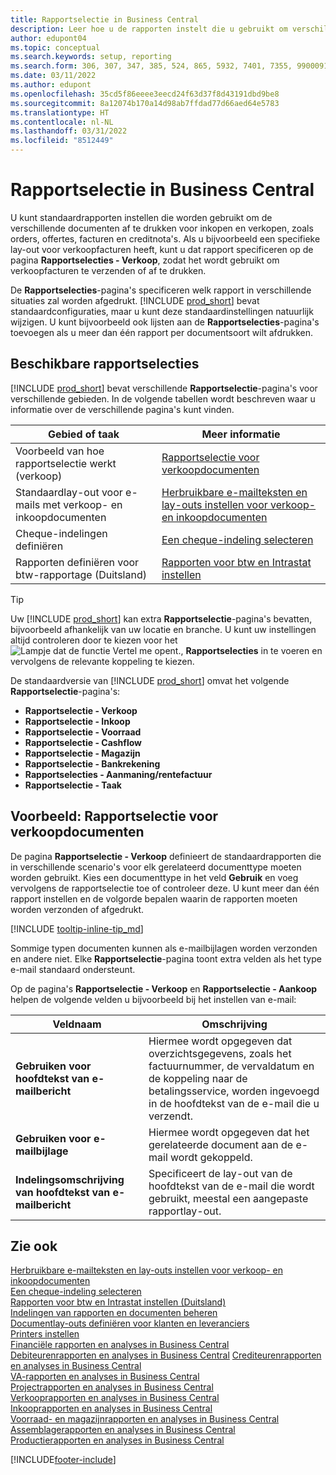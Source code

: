 ```yaml
---
title: Rapportselectie in Business Central
description: Leer hoe u de rapporten instelt die u gebruikt om verschillende soorten documenten af te drukken in Business Central.
author: edupont04
ms.topic: conceptual
ms.search.keywords: setup, reporting
ms.search.form: 306, 307, 347, 385, 524, 865, 5932, 7401, 7355, 99000917
ms.date: 03/11/2022
ms.author: edupont
ms.openlocfilehash: 35cd5f86eeee3eecd24f63d37f8d43191dbd9be8
ms.sourcegitcommit: 8a12074b170a14d98ab7ffdad77d66aed64e5783
ms.translationtype: HT
ms.contentlocale: nl-NL
ms.lasthandoff: 03/31/2022
ms.locfileid: "8512449"
---
```

# <a name="report-selection-in-business-central"></a>Rapportselectie in Business Central

U kunt standaardrapporten instellen die worden gebruikt om de verschillende documenten af te drukken voor inkopen en verkopen, zoals orders, offertes, facturen en creditnota's. Als u bijvoorbeeld een specifieke lay-out voor verkoopfacturen heeft, kunt u dat rapport specificeren op de pagina **Rapportselecties - Verkoop**, zodat het wordt gebruikt om verkoopfacturen te verzenden of af te drukken.  

De **Rapportselecties**-pagina's specificeren welk rapport in verschillende situaties zal worden afgedrukt. [!INCLUDE [prod_short](includes/prod_short.md)] bevat standaardconfiguraties, maar u kunt deze standaardinstellingen natuurlijk wijzigen. U kunt bijvoorbeeld ook lijsten aan de **Rapportselecties**-pagina's toevoegen als u meer dan één rapport per documentsoort wilt afdrukken.  

## <a name="available-report-selections"></a>Beschikbare rapportselecties

[!INCLUDE [prod_short](includes/prod_short.md)] bevat verschillende **Rapportselectie**-pagina's voor verschillende gebieden. In de volgende tabellen wordt beschreven waar u informatie over de verschillende pagina's kunt vinden.  

|Gebied of taak  |Meer informatie|
|--------------|----------|
|Voorbeeld van hoe rapportselectie werkt (verkoop)|[Rapportselectie voor verkoopdocumenten](#example-report-selection-for-sales-documents)|
|Standaardlay-out voor e-mails met verkoop- en inkoopdocumenten  |[Herbruikbare e-mailteksten en lay-outs instellen voor verkoop- en inkoopdocumenten](admin-how-setup-email.md#set-up-reusable-email-texts-and-layouts-for-sales-and-purchase-documents) |
|Cheque-indelingen definiëren     |[Een cheque-indeling selecteren](finance-how-define-check-layouts.md) |
|Rapporten definiëren voor btw-rapportage (Duitsland)|[Rapporten voor btw en Intrastat instellen](LocalFunctionality/Germany/how-to-set-up-reports-for-vat-and-intrastat.md) |

> [!TIP]
> Uw [!INCLUDE [prod_short](includes/prod_short.md)] kan extra **Rapportselectie**-pagina's bevatten, bijvoorbeeld afhankelijk van uw locatie en branche. U kunt uw instellingen altijd controleren door te kiezen voor het ![Lampje dat de functie Vertel me opent.](media/ui-search/search_small.png "Vertel me wat u wilt doen"), **Rapportselecties** in te voeren en vervolgens de relevante koppeling te kiezen.

De standaardversie van [!INCLUDE [prod_short](includes/prod_short.md)] omvat het volgende **Rapportselectie**-pagina's:

* **Rapportselectie - Verkoop**  
* **Rapportselectie - Inkoop**  
* **Rapportselectie - Voorraad**  
* **Rapportselectie - Cashflow**  
* **Rapportselectie - Magazijn**  
* **Rapportselectie - Bankrekening**  
* **Rapportselecties - Aanmaning/rentefactuur**  
* **Rapportselectie - Taak**  

## <a name="example-report-selection-for-sales-documents"></a>Voorbeeld: Rapportselectie voor verkoopdocumenten

De pagina **Rapportselectie - Verkoop** definieert de standaardrapporten die in verschillende scenario's voor elk gerelateerd documenttype moeten worden gebruikt. Kies een documenttype in het veld **Gebruik** en voeg vervolgens de rapportselectie toe of controleer deze. U kunt meer dan één rapport instellen en de volgorde bepalen waarin de rapporten moeten worden verzonden of afgedrukt.  

[!INCLUDE [tooltip-inline-tip_md](includes/tooltip-inline-tip_md.md)]

Sommige typen documenten kunnen als e-mailbijlagen worden verzonden en andere niet. Elke **Rapportselectie**-pagina toont extra velden als het type e-mail standaard ondersteunt.  

Op de pagina's **Rapportselectie - Verkoop** en **Rapportselectie - Aankoop** helpen de volgende velden u bijvoorbeeld bij het instellen van e-mail:

|Veldnaam |Omschrijving  |
|-----------|-------------|
|**Gebruiken voor hoofdtekst van e-mailbericht**| Hiermee wordt opgegeven dat overzichtsgegevens, zoals het factuurnummer, de vervaldatum en de koppeling naar de betalingsservice, worden ingevoegd in de hoofdtekst van de e-mail die u verzendt.        |
|**Gebruiken voor e-mailbijlage**| Hiermee wordt opgegeven dat het gerelateerde document aan de e-mail wordt gekoppeld.|
|**Indelingsomschrijving van hoofdtekst van e-mailbericht**|Specificeert de lay-out van de hoofdtekst van de e-mail die wordt gebruikt, meestal een aangepaste rapportlay-out. |

## <a name="see-also"></a>Zie ook

[Herbruikbare e-mailteksten en lay-outs instellen voor verkoop- en inkoopdocumenten](admin-how-setup-email.md#set-up-reusable-email-texts-and-layouts-for-sales-and-purchase-documents)  
[Een cheque-indeling selecteren](finance-how-define-check-layouts.md)  
[Rapporten voor btw en Intrastat instellen (Duitsland)](LocalFunctionality/Germany/how-to-set-up-reports-for-vat-and-intrastat.md)  
[Indelingen van rapporten en documenten beheren](ui-manage-report-layouts.md)  
[Documentlay-outs definiëren voor klanten en leveranciers](ui-define-customer-vendor-document-layouts.md)  
[Printers instellen](ui-specify-printer-selection-reports.md)  
[Financiële rapporten en analyses in Business Central](finance-reports.md)  
[Debiteurenrapporten en analyses in Business Central](receivables-reports.md) 
[Crediteurenrapporten en analyses in Business Central](payables-reports.md)  
[VA-rapporten en analyses in Business Central](fa-reports.md)  
[Projectrapporten en analyses in Business Central](project-reports.md)  
[Verkooprapporten en analyses in Business Central](sales-reports.md)  
[Inkooprapporten en analyses in Business Central](purchase-reports.md)  
[Voorraad- en magazijnrapporten en analyses in Business Central](inventory-WMS-reports.md)  
[Assemblagerapporten en analyses in Business Central](assembly-reports.md)  
[Productierapporten en analyses in Business Central](production-reports.md)  

[!INCLUDE[footer-include](includes/footer-banner.md)]